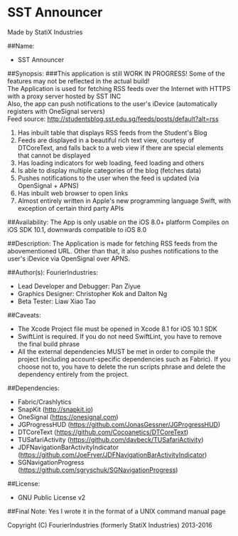 **SST Announcer**
==========================


Made by StatiX Industries  

##Name:
* SST Announcer

##Synopsis:
###This application is still WORK IN PROGRESS! Some of the features may not be reflected in the actual build!  
The Application is used for fetching RSS feeds over the Internet with HTTPS with a proxy server hosted by SST INC  
Also, the app can push notifications to the user's iDevice (automatically registers with OneSignal servers)  
Feed source: http://studentsblog.sst.edu.sg/feeds/posts/default?alt=rss

1. Has inbuilt table that displays RSS feeds from the Student's Blog
2. Feeds are displayed in a beautiful rich text view, courtesy of DTCoreText, and falls back to a web view if there are special elements that cannot be displayed
3. Has loading indicators for web loading, feed loading and others
4. Is able to display multiple categories of the blog (fetches data)
5. Pushes notifications to the user when the feed is updated (via OpenSignal + APNS)
6. Has inbuilt web browser to open links
7. Almost entirely written in Apple's new programming language Swift, with exception of certain third party APIs


##Availability:
The App is only usable on the iOS 8.0+ platform
Compiles on iOS SDK 10.1, downwards compatible to iOS 8.0


##Description:
The Application is made for fetching RSS feeds from the abovementioned URL. Other than that, it also pushes notifications to the user's iDevice via OpenSignal over APNS.


##Author(s):
FourierIndustries:
* Lead Developer and Debugger: Pan Ziyue
* Graphics Designer: Christopher Kok and Dalton Ng
* Beta Tester: Liaw Xiao Tao


##Caveats:
* The Xcode Project file must be opened in Xcode 8.1 for iOS 10.1 SDK
* SwiftLint is required. If you do not need SwiftLint, you have to remove the final build phrase
* All the external dependencies MUST be met in order to compile the project (including account-specific dependencies such as Fabric). If you choose not to, you have to delete the run scripts phrase and delete the dependency entirely from the project.


##Dependencies:
* Fabric/Crashlytics
* SnapKit (http://snapkit.io)
* OneSignal (https://onesignal.com)
* JGProgressHUD (https://github.com/JonasGessner/JGProgressHUD)
* DTCoreText (https://github.com/Cocoanetics/DTCoreText)
* TUSafariActivity (https://github.com/davbeck/TUSafariActivity)
* JDFNavigationBarActivityIndicator (https://github.com/JoeFryer/JDFNavigationBarActivityIndicator)
* SGNavigationProgress (https://github.com/sgryschuk/SGNavigationProgress)


##License:
* GNU Public License v2


##Final Note:
Yes I wrote it in the format of a UNIX command manual page

Copyright (C) FourierIndustries (formerly StatiX Industries) 2013-2016
